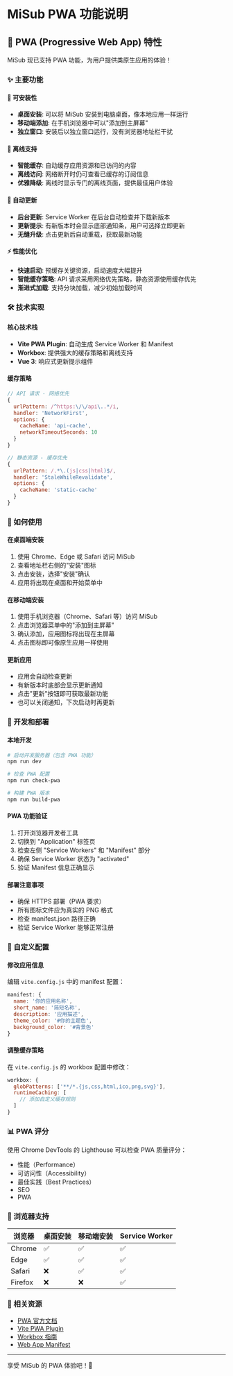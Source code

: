 # MiSub PWA 功能说明

## 🚀 PWA (Progressive Web App) 特性

MiSub 现已支持 PWA 功能，为用户提供类原生应用的体验！

### ✨ 主要功能

#### 📱 可安装性
- **桌面安装**: 可以将 MiSub 安装到电脑桌面，像本地应用一样运行
- **移动端添加**: 在手机浏览器中可以"添加到主屏幕"
- **独立窗口**: 安装后以独立窗口运行，没有浏览器地址栏干扰

#### 🔄 离线支持
- **智能缓存**: 自动缓存应用资源和已访问的内容
- **离线访问**: 网络断开时仍可查看已缓存的订阅信息
- **优雅降级**: 离线时显示专门的离线页面，提供最佳用户体验

#### 🎯 自动更新
- **后台更新**: Service Worker 在后台自动检查并下载新版本
- **更新提示**: 有新版本时会显示底部通知条，用户可选择立即更新
- **无缝升级**: 点击更新后自动重载，获取最新功能

#### ⚡ 性能优化
- **快速启动**: 预缓存关键资源，启动速度大幅提升
- **智能缓存策略**: API 请求采用网络优先策略，静态资源使用缓存优先
- **渐进式加载**: 支持分块加载，减少初始加载时间

### 🛠️ 技术实现

#### 核心技术栈
- **Vite PWA Plugin**: 自动生成 Service Worker 和 Manifest
- **Workbox**: 提供强大的缓存策略和离线支持
- **Vue 3**: 响应式更新提示组件

#### 缓存策略
```javascript
// API 请求 - 网络优先
{
  urlPattern: /^https:\/\/api\..*/i,
  handler: 'NetworkFirst',
  options: {
    cacheName: 'api-cache',
    networkTimeoutSeconds: 10
  }
}

// 静态资源 - 缓存优先
{
  urlPattern: /.*\.(js|css|html)$/,
  handler: 'StaleWhileRevalidate',
  options: {
    cacheName: 'static-cache'
  }
}
```

### 📲 如何使用

#### 在桌面端安装
1. 使用 Chrome、Edge 或 Safari 访问 MiSub
2. 查看地址栏右侧的"安装"图标
3. 点击安装，选择"安装"确认
4. 应用将出现在桌面和开始菜单中

#### 在移动端安装
1. 使用手机浏览器（Chrome、Safari 等）访问 MiSub
2. 点击浏览器菜单中的"添加到主屏幕"
3. 确认添加，应用图标将出现在主屏幕
4. 点击图标即可像原生应用一样使用

#### 更新应用
- 应用会自动检查更新
- 有新版本时底部会显示更新通知
- 点击"更新"按钮即可获取最新功能
- 也可以关闭通知，下次启动时再更新

### 🔧 开发和部署

#### 本地开发
```bash
# 启动开发服务器（包含 PWA 功能）
npm run dev

# 检查 PWA 配置
npm run check-pwa

# 构建 PWA 版本
npm run build-pwa
```

#### PWA 功能验证
1. 打开浏览器开发者工具
2. 切换到 "Application" 标签页
3. 检查左侧 "Service Workers" 和 "Manifest" 部分
4. 确保 Service Worker 状态为 "activated"
5. 验证 Manifest 信息正确显示

#### 部署注意事项
- 确保 HTTPS 部署（PWA 要求）
- 所有图标文件应为真实的 PNG 格式
- 检查 manifest.json 路径正确
- 验证 Service Worker 能够正常注册

### 🎨 自定义配置

#### 修改应用信息
编辑 `vite.config.js` 中的 manifest 配置：
```javascript
manifest: {
  name: '你的应用名称',
  short_name: '简短名称',
  description: '应用描述',
  theme_color: '#你的主题色',
  background_color: '#背景色'
}
```

#### 调整缓存策略
在 `vite.config.js` 的 workbox 配置中修改：
```javascript
workbox: {
  globPatterns: ['**/*.{js,css,html,ico,png,svg}'],
  runtimeCaching: [
    // 添加自定义缓存规则
  ]
}
```

### 📊 PWA 评分

使用 Chrome DevTools 的 Lighthouse 可以检查 PWA 质量评分：
- 性能（Performance）
- 可访问性（Accessibility）  
- 最佳实践（Best Practices）
- SEO
- PWA

### 🤝 浏览器支持

| 浏览器 | 桌面安装 | 移动端安装 | Service Worker |
|--------|----------|------------|----------------|
| Chrome | ✅ | ✅ | ✅ |
| Edge | ✅ | ✅ | ✅ |
| Safari | ❌ | ✅ | ✅ |
| Firefox | ❌ | ❌ | ✅ |

### 🔗 相关资源

- [PWA 官方文档](https://web.dev/progressive-web-apps/)
- [Vite PWA Plugin](https://vite-plugin-pwa.netlify.app/)
- [Workbox 指南](https://workbox.js.org/)
- [Web App Manifest](https://developer.mozilla.org/en-US/docs/Web/Manifest)

---

享受 MiSub 的 PWA 体验吧！🎉